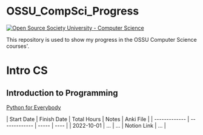# OSSU_CompSci_Progress

[![Open Source Society University - Computer Science](https://img.shields.io/badge/OSSU-computer--science-blue.svg)](https://github.com/ossu/computer-science)

This repository is used to show my progress in the OSSU Computer Science courses'.


# Intro CS
## Introduction to Programming

[Python for Everybody](https://www.py4e.com/lessons)

| Start Date  | Finish Date | Total Hours | Notes | Anki File |
| ------------- | ------------- | ----- | ---- |
| 2022-10-01  | ...  | ... | Notion Link | ... |

